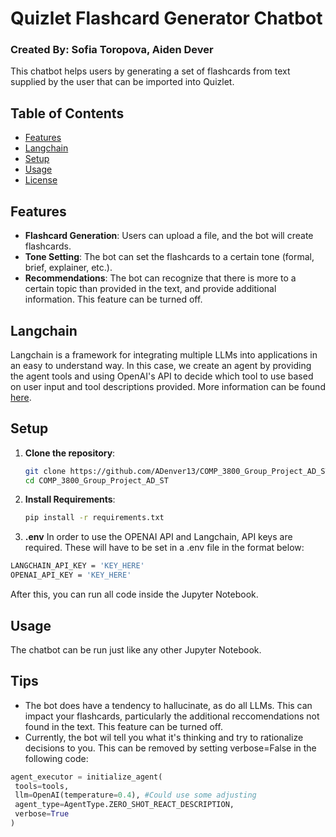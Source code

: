 # Quizlet Flashcard Generator Chatbot
### Created By: Sofia Toropova, Aiden Dever

This chatbot helps users by generating a set of flashcards from text supplied by the user that can be imported into Quizlet.

## Table of Contents

- [Features](#features)
- [Langchain](#langchain)
- [Setup](#setup)
- [Usage](#usage)
- [License](#license)

## Features

- **Flashcard Generation**: Users can upload a file, and the bot will create flashcards.
- **Tone Setting**: The bot can set the flashcards to a certain tone (formal, brief, explainer, etc.).
- **Recommendations**: The bot can recognize that there is more to a certain topic than provided in the text, and provide additional information. This feature can be turned off.

## Langchain

  Langchain is a framework for integrating multiple LLMs into applications in an easy to understand way. In this case, we create an agent by providing the agent tools and using OpenAI's API to decide which tool to use based on user
  input and tool descriptions provided. More information can be found [here](https://python.langchain.com/v0.1/docs/modules/agents/).

## Setup

1. **Clone the repository**:
   ```bash
   git clone https://github.com/ADenver13/COMP_3800_Group_Project_AD_ST.git
   cd COMP_3800_Group_Project_AD_ST
   ```
2. **Install Requirements**:
   ```bash
   pip install -r requirements.txt
   ```
3. **.env**
  In order to use the OPENAI API and Langchain, API keys are required. These will have to be set in a .env file in the format below:
  ```bash
  LANGCHAIN_API_KEY = 'KEY_HERE'
  OPENAI_API_KEY = 'KEY_HERE'
  ```
After this, you can run all code inside the Jupyter Notebook.

## Usage
  The chatbot can be run just like any other Jupyter Notebook.

## Tips
  - The bot does have a tendency to hallucinate, as do all LLMs. This can impact your flashcards, particularly the additional reccomendations not found in the text. This feature can be turned off.
  - Currently, the bot wil tell you what it's thinking and try to rationalize decisions to you. This can be removed by setting verbose=False in the following code:
   ```python
   agent_executor = initialize_agent(
    tools=tools,
    llm=OpenAI(temperature=0.4), #Could use some adjusting
    agent_type=AgentType.ZERO_SHOT_REACT_DESCRIPTION,
    verbose=True
   )
   ```

   
